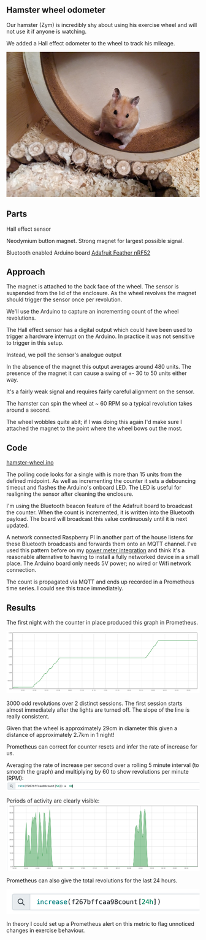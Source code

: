 ## Hamster wheel odometer

Our hamster (Zym) is incredibly shy about using his exercise wheel and will not use it if anyone is watching.

We added a Hall effect odometer to the wheel to track his mileage.

![Zym the hamster on exercise wheel](zym-on-wheel.jpg)

## Parts

Hall effect sensor

Neodymium button magnet.
Strong magnet for largest possible signal.

Bluetooth enabled Arduino board
[Adafruit Feather nRF52](https://www.adafruit.com/product/3406)


## Approach

The magnet is attached to the back face of the wheel. 
The sensor is suspended from the lid of the enclosure.
As the wheel revolves the magnet should trigger the sensor once per revolution.

We'll use the Arduino to capture an incrementing count of the wheel revolutions.

The Hall effect sensor has a digital output which could have been used to trigger a hardware interrupt
on the Arduino. In practice it was not sensitive to trigger in this setup.

Instead, we poll the sensor's analogue output

In the absence of the magnet this output averages around 480 units.
The presence of the magnet it can cause a swing of +- 30 to 50 units either way. 

It's a fairly weak signal and requires fairly careful alignment on the sensor.

The hamster can spin the wheel at ~ 60 RPM so a typical revolution takes around a second.

The wheel wobbles quite abit; if I was doing this again I'd make sure I attached the magnet to the point
where the wheel bows out the most.


## Code

[hamster-wheel.ino](hamster-wheel.ino)

The polling code looks for a single with is more than 15 units from the defined midpoint.
As well as incrementing the counter it sets a debouncing timeout and flashes the Arduino's onboard LED.
The LED is useful for realigning the sensor after cleaning the enclosure.

I'm using the Bluetooth beacon feature of the Adafruit board to broadcast the counter.
When the count is incremented, it is written into the Bluetooth payload. The board will broadcast this value
continuously until it is next updated.

A network connected Raspberry PI in another part of the house listens for these Bluetooth broadcasts and forwards them onto an MQTT channel.
I've used this pattern before on my [power meter integration](https://github.com/tonytw1/power-meter) and think it's a reasonable alternative to having to install a fully networked
device in a small place. The Arduino board only needs 5V power; no wired or Wifi network connection.

The count is propagated via MQTT and ends up recorded in a Prometheus time series.
I could see this trace immediately.


## Results

The first night with the counter in place produced this graph in Prometheus.

![Wheel revolution counts vs time](count-vs-time.png)

3000 odd revolutions over 2 distinct sessions. The first session starts almost immediately after the lights are turned off.
The slope of the line is really consistent.

Given that the wheel is approximately 29cm in diameter this given a distance of approximately 2.7km in 1 night!


Prometheus can correct for counter resets and infer the rate of increase for us.

Averaging the rate of increase per second over a rolling 5 minute interval (to smooth the graph) and multiplying by 60 to show revolutions per minute (RPM):
![Rate query](rate-query.png)


Periods of activity are clearly visible:
![5 minute average RPM](rate-5m-ave-rpm.png)


Prometheus can also give the total revolutions for the last 24 hours.


![24 hour count](24hour.png)


In theory I could set up a Prometheus alert on this metric to flag unnoticed changes in exercise behaviour.


